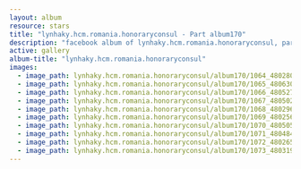 ```yaml
---
layout: album
resource: stars
title: "lynhaky.hcm.romania.honoraryconsul - Part album170"
description: "facebook album of lynhaky.hcm.romania.honoraryconsul, part album170."
active: gallery
album-title: "lynhaky.hcm.romania.honoraryconsul"
images:
  - image_path: lynhaky.hcm.romania.honoraryconsul/album170/1064_480280869_1168552207962071_349169344612015832_n.jpg
  - image_path: lynhaky.hcm.romania.honoraryconsul/album170/1065_480630541_1168550727962219_9006734913628554839_n.jpg
  - image_path: lynhaky.hcm.romania.honoraryconsul/album170/1066_480527449_1168550651295560_3809594737638814934_n.jpg
  - image_path: lynhaky.hcm.romania.honoraryconsul/album170/1067_480502400_1168550724628886_9097158551388729602_n.jpg
  - image_path: lynhaky.hcm.romania.honoraryconsul/album170/1068_480296157_1168550684628890_1053676833631055388_n.jpg
  - image_path: lynhaky.hcm.romania.honoraryconsul/album170/1069_480256727_1168550381295587_7143769305504648137_n.jpg
  - image_path: lynhaky.hcm.romania.honoraryconsul/album170/1070_480505484_1168550751295550_3107789762306988540_n.jpg
  - image_path: lynhaky.hcm.romania.honoraryconsul/album170/1071_480484082_1168550697962222_7872060798231341381_n.jpg
  - image_path: lynhaky.hcm.romania.honoraryconsul/album170/1072_480265821_1168550621295563_5929061190847726768_n.jpg
  - image_path: lynhaky.hcm.romania.honoraryconsul/album170/1073_480319351_1168550271295598_6586347887576682530_n.jpg
---
```


